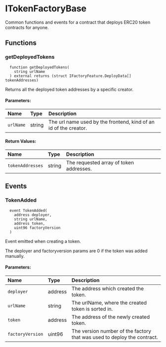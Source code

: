 # ITokenFactoryBase

Common functions and events for a contract that deploys ERC20 token contracts for anyone.



## Functions
### getDeployedTokens
```solidity
  function getDeployedTokens(
    string urlName
  ) external returns (struct IFactoryFeature.DeployData[] tokenAddresses)
``` 
Returns all the deployed token addresses by a specific creator.


#### Parameters:
| Name | Type | Description                                                          |
| :--- | :--- | :------------------------------------------------------------------- |
|`urlName` | string | The url name used by the frontend, kind of an id of the creator.

#### Return Values:
| Name                           | Type          | Description                                                                  |
| :----------------------------- | :------------ | :--------------------------------------------------------------------------- |
|`tokenAddresses`| string | The requested array of token addresses.

## Events
### TokenAdded
```solidity
  event TokenAdded(
    address deployer,
    string urlName,
    address token,
    uint96 factoryVersion
  )
```
Event emitted when creating a token.

The deployer and factoryversion params are 0 if the token was added manually.

#### Parameters:
| Name                           | Type          | Description                                    |
| :----------------------------- | :------------ | :--------------------------------------------- |
|`deployer`| address | The address which created the token.
|`urlName`| string | The urlName, where the created token is sorted in.
|`token`| address | The address of the newly created token.
|`factoryVersion`| uint96 | The version number of the factory that was used to deploy the contract.




